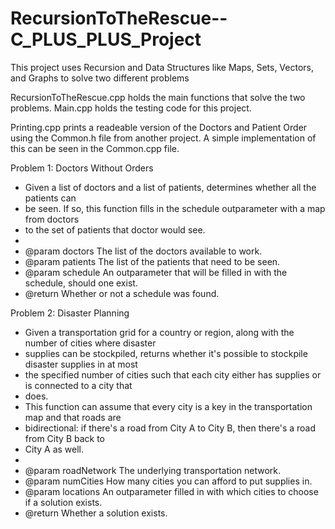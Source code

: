 # RecursionToTheRescue--C_PLUS_PLUS_Project
This project uses Recursion and Data Structures like Maps, Sets, Vectors, and Graphs to solve two different problems

RecursionToTheRescue.cpp holds the main functions that solve the two problems. Main.cpp holds the testing code for this project.

Printing.cpp prints a readeable version of the Doctors and Patient Order using the Common.h file from another project. A simple implementation of this can be seen in the Common.cpp file.

Problem 1: Doctors Without Orders 

 * Given a list of doctors and a list of patients, determines whether all the patients can
 * be seen. If so, this function fills in the schedule outparameter with a map from doctors
 * to the set of patients that doctor would see.
 *
 * @param doctors  The list of the doctors available to work.
 * @param patients The list of the patients that need to be seen.
 * @param schedule An outparameter that will be filled in with the schedule, should one exist.
 * @return Whether or not a schedule was found.



Problem 2: Disaster Planning 

 * Given a transportation grid for a country or region, along with the number of cities where disaster
 * supplies can be stockpiled, returns whether it's possible to stockpile disaster supplies in at most
 * the specified number of cities such that each city either has supplies or is connected to a city that
 * does.
 * This function can assume that every city is a key in the transportation map and that roads are
 * bidirectional: if there's a road from City A to City B, then there's a road from City B back to
 * City A as well.
 *
 * @param roadNetwork The underlying transportation network.
 * @param numCities   How many cities you can afford to put supplies in.
 * @param locations   An outparameter filled in with which cities to choose if a solution exists.
 * @return Whether a solution exists.

